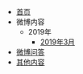 * [首页](/)
* 微博内容
	* 2019年
		* [2019年3月](weibo_weibo/201903.md)
* [微博问答](weibo_qa/README)
* [其他内容](others/README)